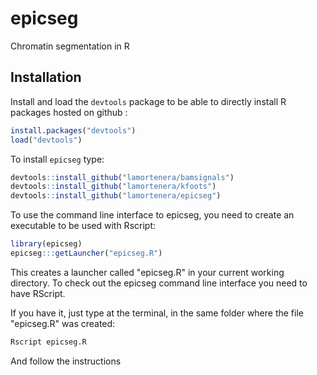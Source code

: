 epicseg
=======

Chromatin segmentation in R
## Installation

Install and load the `devtools` package to be able to directly install R packages hosted on github :

```R
install.packages("devtools")
load("devtools")
```

To install `epicseg` type:

```R
devtools::install_github("lamortenera/bamsignals")
devtools::install_github("lamortenera/kfoots")
devtools::install_github("lamortenera/epicseg")
```

To use the command line interface to epicseg, you need to create an executable to be used with Rscript:

```R
library(epicseg)
epicseg:::getLauncher("epicseg.R")
```

This creates a launcher called "epicseg.R" in your current working directory.
To check out the epicseg command line interface you need to have RScript.

If you have it, just type at the terminal, in the same folder where the file "epicseg.R" was created:

```bash
Rscript epicseg.R
```

And follow the instructions
